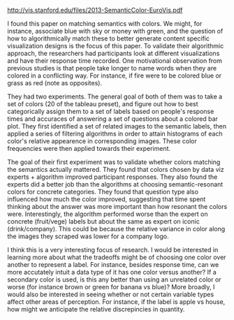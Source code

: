 http://vis.stanford.edu/files/2013-SemanticColor-EuroVis.pdf

I found this paper on matching semantics with colors. We might, for instance, associate blue with sky or money with green, and the question of how to algorithmically match these to better generate content specific visualization designs is the focus of this paper. To validate their algorithmic approach, the researchers had participants look at different visualizations and have their response time recorded. One motivational observation from previous studies is that people take longer to name words when they are colored in a conflicting way. For instance, if fire were to be colored blue or grass as red (note as opposites).

They had two experiments. The general goal of both of them was to take a set of colors (20 of the tableau preset), and figure out how to best categorically assign them to a set of labels based on people's response times and accuraces of answering a set of questions about a colored bar plot. They first identified a set of related images to the semantic labels, then applied a series of filtering algorithms in order to attain histograms of each color's relative appearence in corresponding images. These color frequencies were then applied towards their experiment.

The goal of their first experiment was to validate whether colors matching the semantics actually mattered. They found that colors chosen by data viz experts + algorithm improved participant responses. They also found the experts did a better job than the algorithms at choosing semantic-resonant colors for concrete categories. They found that question type also influenced how much the color improved, suggesting that time spent thinking about the answer was more important than how resonant the colors were. Interestingly, the algorithm performed worse than the expert on concrete (fruit/vege) labels but about the same as expert on iconic (drink/company). This could be because the relative variance in color along the images they scraped was lower for a company logo.

I think this is a very interesting focus of research. I would be interested in learning more about what the tradeoffs might be of choosing one color over another to represent a label. For instance, besides response time, can we more accutately intuit a data type of it has one color versus another? If a secondary color is used, is this any better than using an unrelated color or worse (for instance brown or green for banana vs blue)? More broadly, I would also be interested in seeing whether or not certain variable types affect other areas of perception. For instance, if the label is apple vs house, how might we anticipate the relative discrepincies in quantity.
